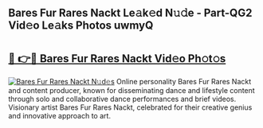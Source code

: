 ## Bares Fur Rares Nackt Le𝚊k𝚎d N𝚞𝚍e - Part-QG2 Vid𝚎o Le𝚊ks Photos uwmyQ

# <h2><a href="http://fb97i5.evod.top/?m=Bares+Fur+Rares+Nackt">🔗 👉🔴 Bares Fur Rares Nackt Vid𝚎o Ph𝚘t𝚘s</a></h2>

[![Bares Fur Rares Nackt N𝚞d𝚎s](https://i.imgur.com/8V9OHl7.gif)](http://fb97i5.evod.top/?m=Bares+Fur+Rares+Nackt)
Online personality Bares Fur Rares Nackt and content producer, known for disseminating dance and lifestyle content through solo and collaborative dance performances and brief videos. Visionary artist Bares Fur Rares Nackt, celebrated for their creative genius and innovative approach to art. 
